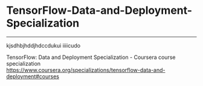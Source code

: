 # TensorFlow-Data-and-Deployment-Specialization
*************************************************************

kjsdhbjhddjhdccdukui
iiiicudo




TensorFlow: Data and Deployment Specialization - Coursera course specialization   
https://www.coursera.org/specializations/tensorflow-data-and-deployment#courses


